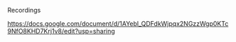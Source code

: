 Recordings 

https://docs.google.com/document/d/1AYebl_QDFdkWjpqx2NGzzWgp0KTc9NfO8KHD7Krj1v8/edit?usp=sharing
